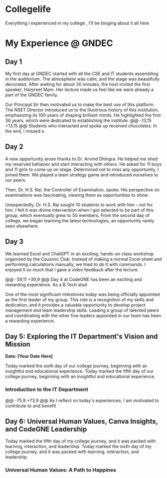 # Collegelife

Everything i experienced in my college , I'll be bloging about it all here

# My Experience @ GNDEC

## Day 1

My first day at GNDEC started with all the CSE and IT students assembling in the auditorium. The atmosphere was calm, and the stage was beautifully decorated. After waiting for about 30 minutes, the host invited the first speaker, Harpreet Mam. Her lecture made us feel like we were already a part of the GNDEC family.

Our Principal Sir then motivated us to make the best use of this platform. The NSET Director introduced us to the illustrious history of this institution, emphasizing its 100 years of shaping brilliant minds. He highlighted the first 36 years, which were dedicated to establishing the institute.
@@ -13,15 +13,15 @@ Students who interacted and spoke up received chocolates. In the end, I missed o

## Day 2

A new opportunity arose thanks to Dr. Arvind Dhingra. He helped me shed my reserved behavior and start interacting with others. He asked for 11 boys and 11 girls to come up on stage. Determined not to miss any opportunity, I joined them. We played a team strategy game and introduced ourselves to our peers.

Then, Dr. H.S. Rai, the Controller of Examination, spoke. His perspective on examinations was fascinating, viewing them as opportunities to shine.

Unexpectedly, Dr. H.S. Rai sought 10 students to work with him – not for him. I felt it was divine intervention when I got selected to be part of this group, which eventually grew to 50 members. From the second day of college, we began learning the latest technologies, an opportunity rarely seen elsewhere.

## Day 3

We learned Excel and ChatGPT in an exciting, hands-on class workshop organized by the Causmic Club. Instead of making a normal Excel sheet and performing calculations manually, we tried to do it with commands. I enjoyed it so much that I gave a video feedback after the lecture.

@@ -39,11 +39,9 @@ Day 4 at CodeGNE has been an exciting and rewarding experience. As a B.Tech stud

One of the most significant milestones today was being officially appointed as the first leader of my group. This role is a recognition of my skills and dedication, and it provides a valuable opportunity to develop project management and team leadership skills. Leading a group of talented peers and coordinating with the other five leaders appointed in our team has been a rewarding experience.

## Day 5: Exploring the IT Department's Vision and Mission

**Date: [Your Date Here]**

Today marked the sixth day of our college journey, beginning with an insightful and educational experience.
Today marked the fifth day of our college journey, beginning with an insightful and educational experience.

### Introduction to the IT Department

@@ -75,9 +73,9 @@ As I reflect on today's experiences, I am motivated to contribute to and benefit

## Day 6: Universal Human Values, Canva Insights, and CodeGNE Leadership

Today marked the fifth day of my college journey, and it was packed with learning, interaction, and leadership.
Today marked the sixth day of my college journey, and it was packed with learning, interaction, and leadership.

### Universal Human Values: A Path to Happines
